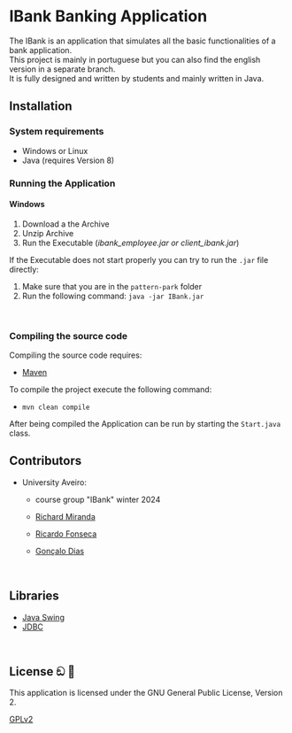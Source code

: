 # IBank Banking Application

The IBank is an application that simulates all the basic functionalities of a bank application.<br>
This project is mainly in portuguese but you can also find the english version in a separate branch.<br>
It is fully designed and written by students and mainly written in Java.

## Installation

### System requirements

- Windows or Linux
- Java (requires Version 8)

### Running the Application

#### Windows

1. Download a the Archive
2. Unzip Archive
3. Run the Executable (*ibank_employee.jar or client_ibank.jar*)

If the Executable does not start properly you can try to run the `.jar` file directly:

1. Make sure that you are in the ``pattern-park`` folder
2. Run the following command: `java -jar IBank.jar`

<br>

### Compiling the source code

Compiling the source code requires:

- [Maven](https://maven.apache.org/)

To compile the project execute the following command:

- `mvn clean compile`

After being compiled the Application can be run by starting the `Start.java` class.

## Contributors

- University Aveiro:
    - course group "IBank" winter 2024
    - [Richard Miranda](https://github.com/richardmiranda110)
    - [Ricardo Fonseca](https://github.com/rllko)
    - [Gonçalo Dias](https://github.com/goncalojdias)

      <br>

## Libraries

- [Java Swing](https://mvnrepository.com/artifact/org.openjfx/javafx-swing)
- [JDBC](https://docs.oracle.com/javase/8/docs/technotes/guides/jdbc/)


<br>

## License ඞ 🦦

This application is licensed under the GNU General Public License, Version 2.

[GPLv2](https://www.gnu.org/licenses/old-licenses/gpl-2.0.html)

<br>
